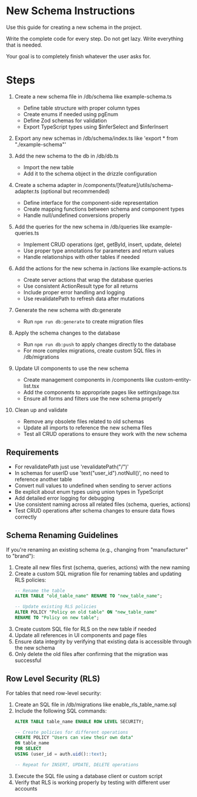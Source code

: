 # New Schema Instructions
Use this guide for creating a new schema in the project.

Write the complete code for every step. Do not get lazy. Write everything that is needed.

Your goal is to completely finish whatever the user asks for.

# Steps

1. Create a new schema file in /db/schema like example-schema.ts
   - Define table structure with proper column types
   - Create enums if needed using pgEnum
   - Define Zod schemas for validation
   - Export TypeScript types using $inferSelect and $inferInsert

2. Export any new schemas in /db/schema/index.ts like 'export * from "./example-schema"'

3. Add the new schema to the db in /db/db.ts
   - Import the new table
   - Add it to the schema object in the drizzle configuration

4. Create a schema adapter in /components/[feature]/utils/schema-adapter.ts (optional but recommended)
   - Define interface for the component-side representation
   - Create mapping functions between schema and component types
   - Handle null/undefined conversions properly

5. Add the queries for the new schema in /db/queries like example-queries.ts
   - Implement CRUD operations (get, getById, insert, update, delete)
   - Use proper type annotations for parameters and return values
   - Handle relationships with other tables if needed

6. Add the actions for the new schema in /actions like example-actions.ts
   - Create server actions that wrap the database queries
   - Use consistent ActionResult type for all returns
   - Include proper error handling and logging
   - Use revalidatePath to refresh data after mutations

7. Generate the new schema with db:generate
   - Run `npm run db:generate` to create migration files

8. Apply the schema changes to the database
   - Run `npm run db:push` to apply changes directly to the database
   - For more complex migrations, create custom SQL files in /db/migrations

9. Update UI components to use the new schema
   - Create management components in /components like custom-entity-list.tsx
   - Add the components to appropriate pages like settings/page.tsx
   - Ensure all forms and filters use the new schema properly

10. Clean up and validate
    - Remove any obsolete files related to old schemas
    - Update all imports to reference the new schema files
    - Test all CRUD operations to ensure they work with the new schema

## Requirements

- For revalidatePath just use 'revalidatePath("/")'
- In schemas for userID use 'text("user_id").notNull()', no need to reference another table
- Convert null values to undefined when sending to server actions
- Be explicit about enum types using union types in TypeScript
- Add detailed error logging for debugging
- Use consistent naming across all related files (schema, queries, actions)
- Test CRUD operations after schema changes to ensure data flows correctly

## Schema Renaming Guidelines

If you're renaming an existing schema (e.g., changing from "manufacturer" to "brand"):

1. Create all new files first (schema, queries, actions) with the new naming
2. Create a custom SQL migration file for renaming tables and updating RLS policies:
   ```sql
   -- Rename the table
   ALTER TABLE "old_table_name" RENAME TO "new_table_name";
   
   -- Update existing RLS policies
   ALTER POLICY "Policy on old table" ON "new_table_name" 
   RENAME TO "Policy on new table";
   ```
3. Create custom SQL file for RLS on the new table if needed
4. Update all references in UI components and page files
5. Ensure data integrity by verifying that existing data is accessible through the new schema
6. Only delete the old files after confirming that the migration was successful

## Row Level Security (RLS)

For tables that need row-level security:

1. Create an SQL file in /db/migrations like enable_rls_table_name.sql
2. Include the following SQL commands:
   ```sql
   ALTER TABLE table_name ENABLE ROW LEVEL SECURITY;
   
   -- Create policies for different operations
   CREATE POLICY "Users can view their own data"
   ON table_name
   FOR SELECT
   USING (user_id = auth.uid()::text);
   
   -- Repeat for INSERT, UPDATE, DELETE operations
   ```
3. Execute the SQL file using a database client or custom script
4. Verify that RLS is working properly by testing with different user accounts